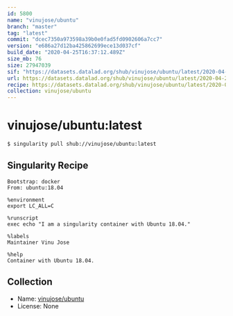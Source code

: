 ```yaml
---
id: 5800
name: "vinujose/ubuntu"
branch: "master"
tag: "latest"
commit: "dcec7350a973598a39b0e0fad5fd0902606a7cc7"
version: "e686a27d12ba425862699ece13d037cf"
build_date: "2020-04-25T16:37:12.489Z"
size_mb: 76
size: 27947039
sif: "https://datasets.datalad.org/shub/vinujose/ubuntu/latest/2020-04-25-dcec7350-e686a27d/e686a27d12ba425862699ece13d037cf.simg"
url: https://datasets.datalad.org/shub/vinujose/ubuntu/latest/2020-04-25-dcec7350-e686a27d/
recipe: https://datasets.datalad.org/shub/vinujose/ubuntu/latest/2020-04-25-dcec7350-e686a27d/Singularity
collection: vinujose/ubuntu
---
```


# vinujose/ubuntu:latest

```bash
$ singularity pull shub://vinujose/ubuntu:latest
```

## Singularity Recipe

```singularity
Bootstrap: docker
From: ubuntu:18.04

%environment
export LC_ALL=C

%runscript
exec echo "I am a singularity container with Ubuntu 18.04."

%labels
Maintainer Vinu Jose

%help
Container with Ubuntu 18.04.
```

## Collection

 - Name: [vinujose/ubuntu](https://github.com/vinujose/ubuntu)
 - License: None

